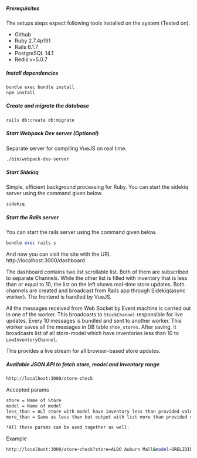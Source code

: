 ##### Prerequisites

The setups steps expect following tools installed on the system (Tested on).

- Github
- Ruby 2.7.4p191
- Rails 6.1.7
- PostgreSQL 14.1
- Redis v=5.0.7

##### Install dependencies

```bash
bundle exec bundle install
npm install
```

##### Create and migrate the database

```bash
rails db:create db:migrate
```

##### Start Webpack Dev server (Optional)
Separate server for compiling VueJS on real time.

```bash
./bin/webpack-dev-server
```

##### Start Sidekiq
Simple, efficient background processing for Ruby.
You can start the sidekiq server using the command given below.

```bash
sidekiq
```

##### Start the Rails server

You can start the rails server using the command given below.

```ruby
bundle exec rails s
```

And now you can visit the site with the URL http://localhost:3000/dashboard

The dashboard contains two list scrollable list. Both of them are subscribed to separate Channels.
While the other list is filled with inventory that is less than or equal to 10, the list on the left shows real-time store updates.
Both channels are created and broadcast from Rails app through Sidekiq(async worker). The frontend is handled by VueJS.

All the messages received from Web Socket by Event machine is carried out in one of the worker. This broadcasts to `StockChannel` responsible for live updates.
Every 10 messages is bundled and sent to another worker. This worker saves all the messages in DB table `shoe_stores`.
After saving, it broadcasts list of all store-model which have inventories less than 10 to `LowInventoryChannel`.

This provides a live stream for all browser-based store updates.

##### Available JSON API to fetch store, model and inventory range

```bash
http://localhost:3000/store-check
```

Accepted params
```bash
store = Name of Store
model = Name of model
less_than = ALl store with model have inventory less than provided value
more_than = Same as less than but output with list more than provided value

*All these params can be used together as well.
```
Example
```bash
http://localhost:3000/store-check?store=ALDO Auburn Mall&model=GRELIDIEN&less_than=50&more_than=30
```

